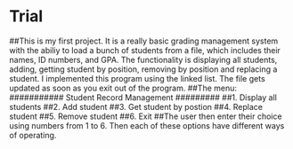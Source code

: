 # Trial
##This is my first project. It is a really basic grading management system with the abiliy to load a bunch of students from a file, which includes their names, ID numbers, and GPA. The functionality is displaying all students, adding, getting student by position, removing by position and replacing a student. I implemented this program using the linked list. The file gets updated as soon as you exit out of the program.
##The menu:
########### Student Record Management #########
          ##1. Display all students
          ##2. Add student
          ##3. Get student by postion
          ##4. Replace student
          ##5. Remove student
          ##6. Exit
##The user then enter their choice using numbers from 1 to 6. Then each of these options have different ways of operating. 
